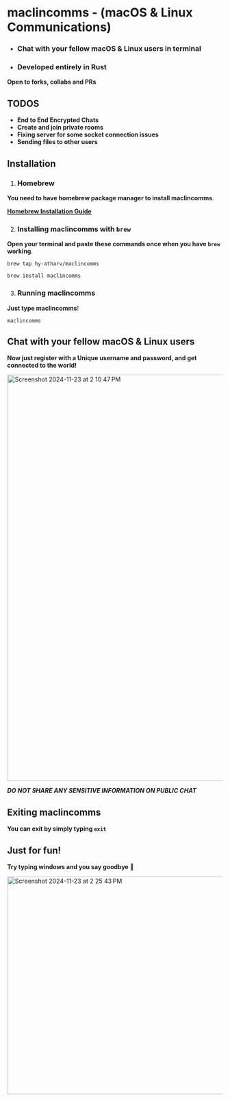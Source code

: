 # maclincomms - (macOS & Linux Communications)
- ### Chat with your fellow macOS & Linux users in terminal
- ### Developed entirely in Rust

**Open to forks, collabs and PRs**


## TODOS

- **End to End Encrypted Chats**
- **Create and join private rooms**
- **Fixing server for some socket connection issues**
- **Sending files to other users**


## Installation

1. ### Homebrew
**You need to have homebrew package manager to install maclincomms**.

[**Homebrew Installation Guide**](https://brew.sh)

2. ### Installing maclincomms with `brew`
**Open your terminal and paste these commands once when you have `brew` working**.
```
brew tap hy-atharv/maclincomms
```
```
brew install maclincomms
```
3. ### Running maclincomms
**Just type maclincomms**!
```
maclincomms
```
## Chat with your fellow macOS & Linux users
**Now just register with a Unique username and password, and get connected to the world!**

<img width="947" alt="Screenshot 2024-11-23 at 2 10 47 PM" src="https://github.com/user-attachments/assets/1da9f345-8991-4923-ae84-08fcca646222">

***DO NOT SHARE ANY SENSITIVE INFORMATION ON PUBLIC CHAT***
## Exiting maclincomms
**You can exit by simply typing `exit`**
## Just for fun!
**Try typing windows and you say goodbye 😬**

<img width="508" alt="Screenshot 2024-11-23 at 2 25 43 PM" src="https://github.com/user-attachments/assets/41468825-137a-4d95-a88c-d198c009691d">
